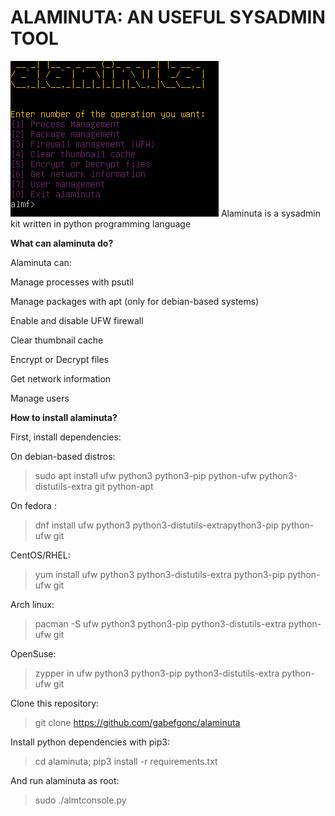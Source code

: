 # ALAMINUTA: AN USEFUL SYSADMIN TOOL
![Commandline-preview](command-line-preview.png)
Alaminuta is a sysadmin kit written in python programming
language


__What can alaminuta do?__

Alaminuta can:

Manage processes with psutil

Manage packages with apt (only for debian-based systems)

Enable and disable UFW firewall

Clear thumbnail cache

Encrypt or Decrypt files

Get network information

Manage users


__How to install alaminuta?__

First, install dependencies:

On debian-based distros:
> sudo apt install ufw python3 python3-pip python-ufw python3-distutils-extra git python-apt

On fedora :
> dnf install ufw python3 python3-distutils-extrapython3-pip python-ufw git

CentOS/RHEL:
> yum install ufw python3 python3-distutils-extra python3-pip python-ufw git

Arch linux:
>pacman -S ufw python3 python3-pip python3-distutils-extra python-ufw git

OpenSuse:
> zypper in ufw python3 python3-pip python3-distutils-extra python-ufw git

Clone this repository:

> git clone https://github.com/gabefgonc/alaminuta

Install python dependencies with pip3:
> cd alaminuta; pip3 install -r requirements.txt

And run alaminuta as root:

> sudo ./almtconsole.py
